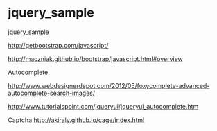 jquery_sample
=============

jquery_sample

http://getbootstrap.com/javascript/

http://maczniak.github.io/bootstrap/javascript.html#overview

Autocomplete

http://www.webdesignerdepot.com/2012/05/foxycomplete-advanced-autocomplete-search-images/

http://www.tutorialspoint.com/jqueryui/jqueryui_autocomplete.htm

Captcha
http://akiraly.github.io/cage/index.html